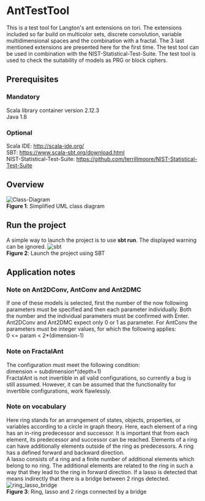 # AntTestTool
This is a test tool for Langton's ant extensions on tori. The extensions included so far build on multicolor sets, discrete convolution, variable multidimensional spaces and the combination with a fractal. The 3 last mentioned extensions are presented here for the first time. The test tool can be used in combination with the NIST-Statistical-Test-Suite. The test tool is used to check the suitability of models as PRG or block ciphers.

## Prerequisites
### Mandatory
Scala library container version 2.12.3  
Java 1.8

### Optional
Scala IDE: http://scala-ide.org/  
SBT: https://www.scala-sbt.org/download.html  
NIST-Statistical-Test-Suite: https://github.com/terrillmoore/NIST-Statistical-Test-Suite

## Overview
![Class-Diagram](https://user-images.githubusercontent.com/61475724/119365517-48686800-bcb0-11eb-9df7-432a0bc04726.png)  
__Figure 1__: Simplified UML class diagram

## Run the project
A simple way to launch the project is to use __sbt run__. The displayed warning can be ignored.
![sbt](https://user-images.githubusercontent.com/61475724/119367180-fb859100-bcb1-11eb-89f6-5aa7e7a11ca4.PNG)  
__Figure 2__: Launch the project using SBT

## Application notes
### Note on Ant2DConv, AntConv and Ant2DMC
If one of these models is selected, first the number of the now following parameters must be specified and then each parameter individually. Both the number and the individual parameters must be confirmed with Enter. Ant2DConv and Ant2DMC expect only 0 or 1 as parameter. For AntConv the parameters must be integer values, for which the following applies:  
0 <= param < 2*(dimension-1)
### Note on FractalAnt
The configuration must meet the following condition:  
dimension = subdimension*(depth+1)  
FractalAnt is not invertible in all valid configurations, so currently a bug is still assumed. However, it can be assumed that the functionality for invertible configurations, work flawlessly.

### Note on vocabulary
Here ring stands for an arrangement of states, objects, properties, or variables according to a circle in graph theory. Here, each element of a ring has an in-ring predecessor and successor. It is important that from each element, its predecessor and successor can be reached. Elements of a ring can have additionally elements outside of the ring as predecessors. A ring has a defined forward and backward direction.  
A lasso consists of a ring and a finite number of additional elements which belong to no ring. The additional elements are related to the ring in such a way that they lead to the ring in forward direction. If a lasso is detected that means indirectly that there is a bridge between 2 rings detected.
![ring_lasso_bridge](https://user-images.githubusercontent.com/61475724/119404442-1b33ae00-bce0-11eb-99bd-e0377c761c61.png)  
__Figure 3__: Ring, lasso and 2 rings connected by a bridge
